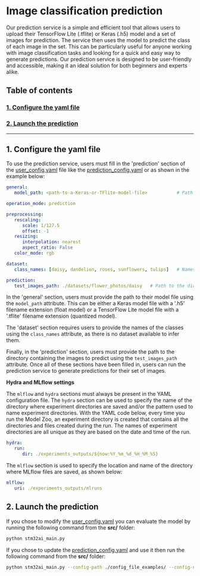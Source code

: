 # Image classification prediction

Our prediction service is a simple and efficient tool that allows users to upload their TensorFlow Lite (.tflite) or Keras (.h5) model and a set of images for prediction. The service then uses the model to predict the class of each image in the set. This can be particularly useful for anyone working with image classification tasks and looking for a quick and easy way to generate predictions. Our prediction service is designed to be user-friendly and accessible, making it an ideal solution for both beginners and experts alike.

## <a id="">Table of contents</a>

### <a href="#1">1. Configure the yaml file</a>
### <a href="#2">2. Launch the prediction</a>


__________________________________________

## <a id="1">1. Configure the yaml file</a>

To use the prediction service, users must fill in the 'prediction' section of the [user_config.yaml](../user_config.yaml) file like the [prediction_config.yaml](../config_file_examples/prediction_config.yaml) or as shown in the example below:

```yaml
general:
   model_path: <path-to-a-Keras-or-TFlite-model-file>           # Path to the model to use to make predictions

operation_mode: prediction

preprocessing:
   rescaling:
      scale: 1/127.5
      offset: -1
   resizing:
      interpolation: nearest
      aspect_ratio: False
   color_mode: rgb

dataset:
   class_names: [daisy, dandelion, roses, sunflowers, tulips]   # Names of the classes

prediction:
   test_images_path: ./datasets/flower_photos/daisy   # Path to the directory containing the images to predict
```

In the 'general' section, users must provide the path to their model file using the `model_path` attribute. This can be either a Keras model file with a '.h5' filename extension (float model) or a TensorFlow Lite model file with a '.tflite' filename extension (quantized model).

The 'dataset' section requires users to provide the names of the classes using the `class_names` attribute, as there is no dataset available to infer them.

Finally, in the 'prediction' section, users must provide the path to the directory containing the images to predict using the `test_images_path` attribute. Once all of these sections have been filled in, users can run the prediction service to generate predictions for their set of images.

**Hydra and MLflow settings**

The `mlflow` and `hydra` sections must always be present in the YAML configuration file. The `hydra` section can be used to specify the name of the directory where experiment directories are saved and/or the pattern used to name experiment directories. With the YAML code below, every time you run the Model Zoo, an experiment directory is created that contains all the directories and files created during the run. The names of experiment directories are all unique as they are based on the date and time of the run.

```yaml
hydra:
   run:
      dir: ./experiments_outputs/${now:%Y_%m_%d_%H_%M_%S}
```

The `mlflow` section is used to specify the location and name of the directory where MLflow files are saved, as shown below:

```yaml
mlflow:
   uri: ./experiments_outputs/mlruns
```

## <a id="2">2. Launch the prediction

If you chose to modify the [user_config.yaml](../user_config.yaml) you can evaluate the model by running the following command from the **src/** folder:

```bash
python stm32ai_main.py 
```
If you chose to update the [prediction_config.yaml](../config_file_examples/prediction_config.yaml) and use it then run the following command from the **src/** folder: 

```bash
python stm32ai_main.py --config-path ./config_file_examples/ --config-name prediction_config.yaml
```